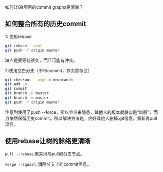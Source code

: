
如何让Git项目的commit graphs更清晰？

## 如何整合所有的历史commit

1: 使用rebase
```bash
git rebase --root
git push -f origin master
```
缺点是要等待很久，而且可能有冲突。

2:使用空白分支（不带commit，作为暂存区）
```bash
git checkout --orphan newbranch
git add -A
git commit
git branch -D master
git branch -m master
git push -f origin master
```
注意到使用了push --force，所以会带来隐患，其他人的版本就貌似是“新版”，而且依然保留历史commit。所以解决方法是，约好其他人删掉.git信息，重新再pull项目。

## 使用rebase让树的脉络更清晰

`pull --rebase`,用来消除pull的分支节点。

`merge --squash`, 消除分支上的commit信息。